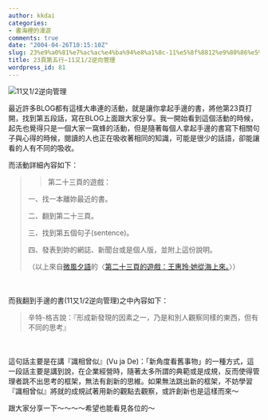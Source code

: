 ```yaml
---
author: kkdai
categories:
- 書海裡的漫遊
comments: true
date: "2004-04-26T10:15:10Z"
slug: 23%e9%a0%81%e7%ac%ac%e4%ba%94%e8%a1%8c-11%e5%8f%8812%e9%80%86%e5%90%91%e7%ae%a1%e7%90%86
title: 23頁第五行–11又1/2逆向管理
wordpress_id: 81
---
```


![11又1/2逆向管理](http://www.evanlin.com/blog/archives/0426/0010197375.jpg)


最近許多BLOG都有這樣大串連的活動，就是讓你拿起手邊的書，將他第23頁打開，找到第五段話，寫在BLOG上面跟大家分享。我一開始看到這個活動的時候，起先也覺得只是一個大家一窩蜂的活動，但是隨著每個人拿起手邊的書寫下相關句子與心得的時候，閱讀的人也正在吸收著相同的知識，可能是很少的話語，卻能讓看的人有不同的吸收。




而活動詳細內容如下：




<blockquote>

> 
> 第二十三頁的遊戲：  

一、找一本離妳最近的書。  

二、翻到第二十三頁。  

三、找到第五個句子(sentence)。  

四、發表到妳的網誌、新聞台或是個人版，並附上這份說明。  

（以上來自[微風夕語](http://bone.twbbs.org.tw/index.php)的〈[第二十三頁的遊戲：王惠玲‧她從海上來。](http://bone.twbbs.org.tw/Misc/1082472614.php)〉）</blockquote>


<!--more-->


　




而我翻到手邊的書(11又1/2逆向管理)之中內容如下：




<blockquote>辛特-格吉說：『形成新發現的因素之一，乃是和別人觀察同樣的東西，但有不同的思考』
</blockquote>


　


這句話主要是在講『識相曾似』(Vu ja De)：「新角度看舊事物」的一種方式，這一段話主要是講到說，在企業經營時，隨著太多所謂的典範或是成規，反而使得管理者跳不出思考的框架，無法有創新的思維。如果無法跳出新的框架，不妨學習『識相曾似』將就的成規試著用新的觀點去觀察，或許創新也是這樣而來～




跟大家分享一下～～～～希望也能看見各位的～
